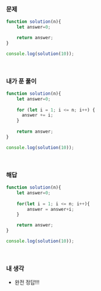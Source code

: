 ### 문제
```javascript
function solution(n){
    let answer=0;

    return answer;
}

console.log(solution(10));
```

<br />

### 내가 푼 풀이
```javascript
function solution(n){
    let answer=0;
		
    for (let i = 1; i <= n; i++) {
      answer += i;
    }
  
    return answer;
}

console.log(solution(10));
```

<br />

### 해답
```javascript
function solution(n){
    let answer=0;
  
    for(let i = 1; i <= n; i++){
        answer = answer+i;
    }

    return answer;
}

console.log(solution(10));
```

<br />

### 내 생각
- 완전 정답!!!